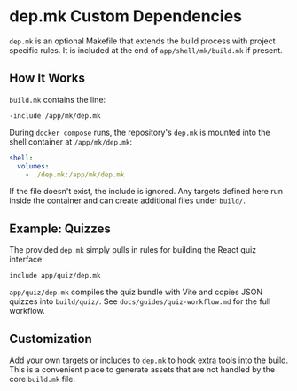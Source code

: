 # dep.mk Custom Dependencies

`dep.mk` is an optional Makefile that extends the build process with project specific rules.
It is included at the end of `app/shell/mk/build.mk` if present.

## How It Works

`build.mk` contains the line:

```make
-include /app/mk/dep.mk
```

During `docker compose` runs, the repository's `dep.mk` is mounted into the
shell container at `/app/mk/dep.mk`:

```yaml
shell:
  volumes:
    - ./dep.mk:/app/mk/dep.mk
```

If the file doesn't exist, the include is ignored. Any targets defined here run
inside the container and can create additional files under `build/`.

## Example: Quizzes

The provided `dep.mk` simply pulls in rules for building the React quiz
interface:

```make
include app/quiz/dep.mk
```

`app/quiz/dep.mk` compiles the quiz bundle with Vite and copies JSON quizzes into
`build/quiz/`. See `docs/guides/quiz-workflow.md` for the full workflow.

## Customization

Add your own targets or includes to `dep.mk` to hook extra tools into the build.
This is a convenient place to generate assets that are not handled by the core
`build.mk` file.
